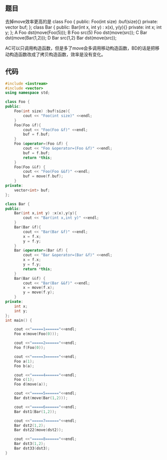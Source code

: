 ## 题目

去掉move效率更高的是
class Foo {
public:
Foo(int size) :buf(size){}
private:
vector buf;
};
class Bar {
public:
Bar(int x, int y) : x(x), y(y){}
private:
int x;
int y;
};
A Foo dst(move(Foo(5)));
B Foo src(5)
Foo dst(move(src));
C Bar dst(move(Bar(1,2)));
D Bar src(1,2)
Bar dst(move(src));



AC可以只调用构造函数，但是多了move会多调用移动构造函数，BD的话是把移动构造函数改成了拷贝构造函数，效率是没有变化。



## 代码

```c++
#include <iostream>
#include <vector>
using namespace std;

class Foo {
public:
    Foo(int size) :buf(size){
        cout << "Foo(int size)" <<endl;
    }
    Foo(Foo &f){
        cout << "Foo(Foo &f)" <<endl;
        buf = f.buf;
    }
    Foo &operator=(Foo &f) {
        cout << "Foo &operator=(Foo &f)" <<endl;
        buf = f.buf;
        return *this;
    }
    Foo(Foo &&f) {
        cout << "Foo(Foo &&f)" <<endl;
        buf = move(f.buf);
    }
private:
    vector<int> buf;
};

class Bar {
public:
    Bar(int x,int y) :x(x),y(y){
        cout << "Bar(int x,int y)" <<endl;
    }
    Bar(Bar &f){
        cout << "Bar(Bar &f)" <<endl;
        x = f.x;
        y = f.y;
    }
    Bar &operator=(Bar &f) {
        cout << "Bar &operator=(Bar &f)" <<endl;
        x = f.x;
        y = f.y;
        return *this;
    }
    Bar(Bar &&f) {
        cout << "Bar(Bar &&f)" <<endl;
        x = move(f.x);
        y = move(f.y);
    }
private:
    int x;
    int y;
};
int main() {

    cout <<"=====1======"<<endl;
    Foo e(move(Foo(0)));

    cout <<"=====2======"<<endl;
    Foo f(Foo(0));

    cout <<"=====3======"<<endl;
    Foo a(1);
    Foo b(a);

    cout <<"=====4======"<<endl;
    Foo c(1);
    Foo d(move(a));

    cout <<"=====5======"<<endl;
    Bar dst(move(Bar(1,2)));

    cout <<"=====6======"<<endl;
    Bar dst1(Bar(1,2));

    cout <<"=====7======"<<endl;
    Bar dst2(1,2);
    Bar dst22(move(dst2));

    cout <<"=====8======"<<endl;
    Bar dst3(1,2);
    Bar dst33(dst3);
}
```